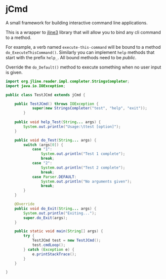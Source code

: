 # jCmd
A small framework for building interactive command line applications.

This is a wrapper to [jline3](https://github.com/jline/jline3) library that will allow you to bind any cli command to a method.

For example, a verb named `execute-this-command` will be bound to a method `do_ExecuteThisCommand()`. Similarly you can implement `help` methods that start with the prefix `help_`. All bound methods need to be *public*.

Override the `do_Default()` method to execute something when no user input is given.

```Java
import org.jline.reader.impl.completer.StringsCompleter;
import java.io.IOException;

public class TestJCmd extends jCmd {

    public TestJCmd() throws IOException {
            super(new StringsCompleter("test", "help", "exit"));
        }
    
    public void help_Test(String... args) {
        System.out.println("Usage:\ttest [option]");
    }

    public void do_Test(String... args) {
        switch (args[0]) {
            case "1":
                System.out.println("Test 1 complete");
                break;
            case "2":
                System.out.println("Test 2 complete");
                break;
            case Parser.DEFAULT:
                System.out.println("No arguments given");
                break;
        }
    }

    @Override
    public void do_Exit(String... args) {
        System.out.println("Exiting...");
        super.do_Exit(args);
    }

    public static void main(String[] args) {
        try {
            TestJCmd test = new TestJCmd();
            test.cmdLoop();
        } catch (Exception e) {
            e.printStackTrace();
        }
    }

}
```
